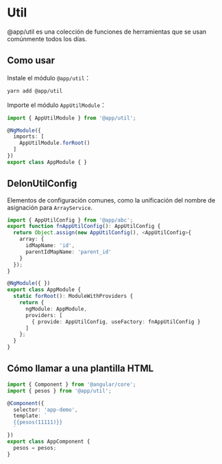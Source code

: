 # Util

@app/util es una colección de funciones de herramientas que se usan comúnmente todos los días.

## Como usar

Instale el módulo `@app/util`：

```bash
yarn add @app/util
```

Importe el módulo `AppUtilModule`：

```typescript
import { AppUtilModule } from '@app/util';

@NgModule({
  imports: [
    AppUtilModule.forRoot()
  ]
})
export class AppModule { }
```

## DelonUtilConfig

Elementos de configuración comunes, como la unificación del nombre de asignación para `ArrayService`.

```ts
import { AppUtilConfig } from '@app/abc';
export function fnAppUtilConfig(): AppUtilConfig {
  return Object.assign(new AppUtilConfig(), <AppUtilConfig>{
    array: {
      idMapName: 'id',
      parentIdMapName: 'parent_id'
    }
  });
}

@NgModule({ })
export class AppModule {
  static forRoot(): ModuleWithProviders {
    return {
      ngModule: AppModule,
      providers: [
        { provide: AppUtilConfig, useFactory: fnAppUtilConfig }
      ]
    };
  }
}
```

## Cómo llamar a una plantilla HTML

```ts
import { Component } from '@angular/core';
import { pesos } from '@app/util';

@Component({
  selector: 'app-demo',
  template: `
  {{pesos(11111)}}
  `
})
export class AppComponent {
  pesos = pesos;
}
```
